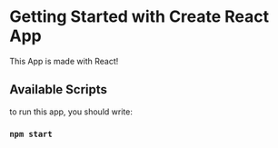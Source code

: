 # Getting Started with Create React App

This App is made with React! 

## Available Scripts

to run this app, you should write:

### `npm start`
